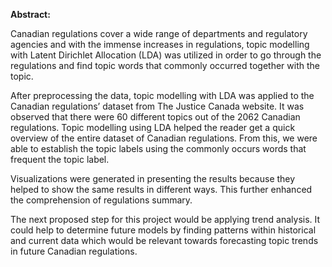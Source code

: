 **Abstract:**

Canadian regulations cover a wide range of departments and regulatory agencies
and with the immense increases in regulations, topic modelling with Latent
Dirichlet Allocation (LDA) was utilized in order to go through the regulations
and find topic words that commonly occurred together with the topic.

After preprocessing the data, topic modelling with LDA was applied to the
Canadian regulations’ dataset from The Justice Canada website. It was observed
that there were 60 different topics out of the 2062 Canadian regulations. Topic
modelling using LDA helped the reader get a quick overview of the entire dataset
of Canadian regulations. From this, we were able to establish the topic labels
using the commonly occurs words that frequent the topic label.

Visualizations were generated in presenting the results because they helped to
show the same results in different ways. This further enhanced the comprehension
of regulations summary.

The next proposed step for this project would be applying trend analysis. It
could help to determine future models by finding patterns within historical and
current data which would be relevant towards forecasting topic trends in future
Canadian regulations.

